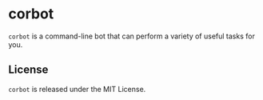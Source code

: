 # corbot

`corbot` is a command-line bot that can perform a variety of useful tasks for you.

## License

`corbot` is released under the MIT License.
